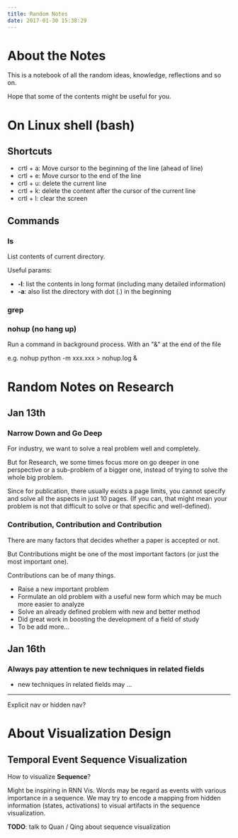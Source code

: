 ```yaml
---
title: Random Notes
date: 2017-01-30 15:38:29
---
```


# About the Notes

This is a notebook of all the random ideas, knowledge, reflections and so on.

Hope that some of the contents might be useful for you.
# On Linux shell (bash)

## Shortcuts

* crtl + a: Move cursor to the beginning of the line (ahead of line)
* crtl + e: Move cursor to the end of the line
* crtl + u: delete the current line
* crtl + k: delete the content after the cursor of the current line 
* crtl + l: clear the screen


## Commands

### ls

List contents of current directory.

Useful params:
* **-l**: list the contents in long format (including many detailed information)
* **-a**: also list the directory with dot (.) in the beginning

### grep


### nohup (no hang up)

Run a command in background process. With an "&" at the end of the file

e.g. nohup python -m xxx.xxx > nohup.log &

# 
# Random Notes on Research

## Jan 13th

### Narrow Down and Go Deep

For industry, we want to solve a real problem well and completely. 

But for Research, we some times focus more on go deeper in one perspective or a sub-problem of a bigger one, instead of trying to solve the whole big problem.

Since for publication, there usually exists a page limits, you cannot specify and solve all the aspects in just 10 pages. 
(If you can, that might mean your problem is not that difficult to solve or that specific and well-defined).

### Contribution, Contribution and Contribution

There are many factors that decides whether a paper is accepted or not.

But Contributions might be one of the most important factors (or just the most important one). 

Contributions can be of many things. 
* Raise a new important problem
* Formulate an old problem with a useful new form which may be much more easier to analyze
* Solve an already defined problem with new and better method
* Did great work in boosting the development of a field of study
* To be add more...


## Jan 16th

### Always pay attention te new techniques in related fields

* new techniques in related fields may ...



-----------

Explicit nav or hidden nav?


# About Visualization Design 


## Temporal Event **Sequence Visualization**

How to visualize **Sequence**?

Might be inspiring in RNN Vis.
Words may be regard as events with various importance in a sequence. We may try to encode a mapping from hidden information (states, activations) to visual artifacts in the sequence visualization.

**TODO**: talk to Quan / Qing about sequence visualization

